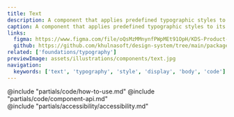 ```yaml
---
title: Text
description: A component that applies predefined typographic styles to a block of content.
caption: A component that applies predefined typographic styles to its content.
links:
  figma: https://www.figma.com/file/oQsMzMMnynfPWpMEt91OpH/KDS-Product---Foundations?type=design&node-id=1262-9192
  github: https://github.com/khulnasoft/design-system/tree/main/packages/components/src/components/kds/text
related: ['foundations/typography']
previewImage: assets/illustrations/components/text.jpg
navigation:
  keywords: ['text', 'typography', 'style', 'display', 'body', 'code']
---
```


<section data-tab="Code">
  @include "partials/code/how-to-use.md"
  @include "partials/code/component-api.md"
</section>

<section data-tab="Accessibility">
  @include "partials/accessibility/accessibility.md"
</section>